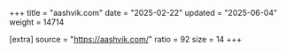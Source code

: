 +++
title = "aashvik.com"
date = "2025-02-22"
updated = "2025-06-04"
weight = 14714

[extra]
source = "https://aashvik.com/"
ratio = 92
size = 14
+++
